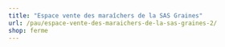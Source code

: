 ```yaml
---
title: "Espace vente des maraîchers de la SAS Graines"
url: /pau/espace-vente-des-maraichers-de-la-sas-graines-2/
shop: ferme
---
```

